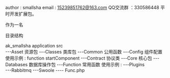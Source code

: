 author : smallsha
email : 15239851762@163.com
QQ交流群 ：330586448    平时开发扩展包。

作为一名

目录结构

ak_smallsha
application
src  
        ---Asset   资源包
        ---Classes 类库包
        ---Common  公用函数
        ---Config  组件配置   使用示例 : function  startComponent
        ---Contract  协议类
        ---Core  核心包
        ---Databases  数据库操作包
        ---Function   常用函数   使用示例 :
        ---Plugins    
        ---Rabbitmq
        ---Swoole
  ---- Func.php         
        
        
        